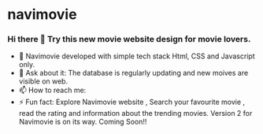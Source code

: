 # navimovie
### Hi there 👋 Try this new movie website design for movie lovers.

- 🔭 Navimovie developed with simple tech stack Html, CSS and Javascript only.
- 💬 Ask about it: The database is regularly updating and new moives are visible on web.
- 📫 How to reach me: 
- ⚡ Fun fact: Explore Navimovie website , Search your favourite movie , read the rating and information about the trending movies. Version 2 for Navimovie is on its way. Coming Soon!!
